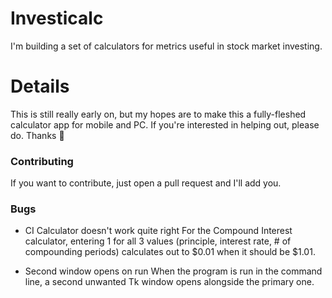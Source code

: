 # Investicalc
I'm building a set of calculators for metrics useful in stock market investing.

# Details
This is still really early on, but my hopes are to make this a fully-fleshed calculator app for mobile and PC.
If you're interested in helping out, please do. Thanks 🙂

### Contributing
If you want to contribute, just open a pull request and I'll add you.

### Bugs
- CI Calculator doesn't work quite right
For the Compound Interest calculator, entering 1 for all 3 values (principle, interest rate, # of compounding periods) calculates out to $0.01
when it should be $1.01.

- Second window opens on run
When the program is run in the command line, a second unwanted Tk window opens alongside the primary one.
